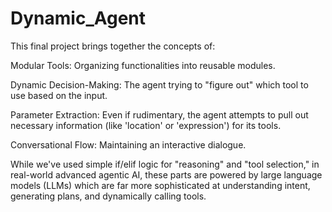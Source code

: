 # Dynamic_Agent
This final project brings together the concepts of:

Modular Tools: Organizing functionalities into reusable modules.

Dynamic Decision-Making: The agent trying to "figure out" which tool to use based on the input.

Parameter Extraction: Even if rudimentary, the agent attempts to pull out necessary information (like 'location' or 'expression') for its tools.

Conversational Flow: Maintaining an interactive dialogue.

While we've used simple if/elif logic for "reasoning" and "tool selection," in real-world advanced agentic AI, these parts are powered by large language models (LLMs) which are far more sophisticated at understanding intent, generating plans, and dynamically calling tools.



